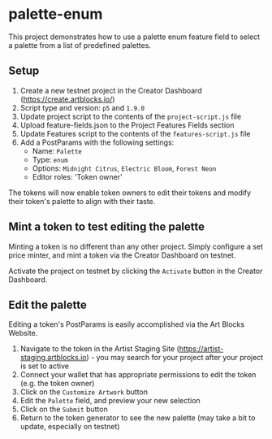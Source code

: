 # palette-enum

This project demonstrates how to use a palette enum feature field to select a palette from a list of predefined palettes.

## Setup

1. Create a new testnet project in the Creator Dashboard (https://create.artblocks.io/)
2. Script type and version: `p5` and `1.9.0`
3. Update project script to the contents of the `project-script.js` file
4. Upload feature-fields.json to the Project Features Fields section
5. Update Features script to the contents of the `features-script.js` file
6. Add a PostParams with the following settings:
   - Name: `Palette`
   - Type: `enum`
   - Options: `Midnight Citrus`, `Electric Bloom`, `Forest Neon`
   - Editor roles: 'Token owner'

The tokens will now enable token owners to edit their tokens and modify their token's palette to align with their taste.

## Mint a token to test editing the palette

Minting a token is no different than any other project. Simply configure a set price minter, and mint a token via the Creator Dashboard on testnet.

Activate the project on testnet by clicking the `Activate` button in the Creator Dashboard.

## Edit the palette

Editing a token's PostParams is easily accomplished via the Art Blocks Website.

1. Navigate to the token in the Artist Staging Site (https://artist-staging.artblocks.io) - you may search for your project after your project is set to active
2. Connect your wallet that has appropriate permissions to edit the token (e.g. the token owner)
3. Click on the `Customize Artwork` button
4. Edit the `Palette` field, and preview your new selection
5. Click on the `Submit` button
6. Return to the token generator to see the new palette (may take a bit to update, especially on testnet)
